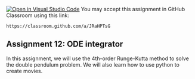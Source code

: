 [![Open in Visual Studio Code](https://classroom.github.com/assets/open-in-vscode-c66648af7eb3fe8bc4f294546bfd86ef473780cde1dea487d3c4ff354943c9ae.svg)](https://classroom.github.com/online_ide?assignment_repo_id=7613031&assignment_repo_type=AssignmentRepo)
You may accept this assignment in GitHub Classroom using this link:

    https://classroom.github.com/a/JRaHPTsG

## Assignment 12: ODE integrator

In this assignment, we will use the 4th-order Runge-Kutta method to solve the double pendulum problem.
We will also learn how to use python to create movies.
